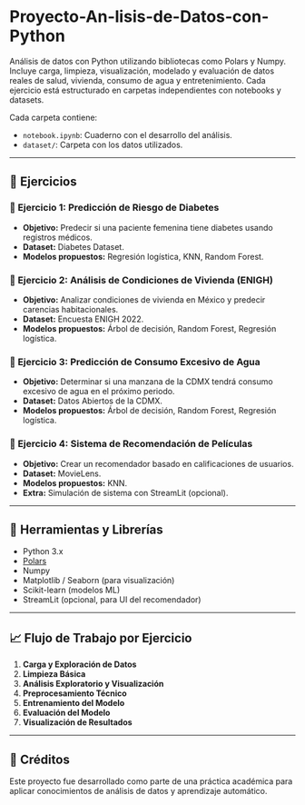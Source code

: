 # Proyecto-An-lisis-de-Datos-con-Python
Análisis de datos con Python utilizando bibliotecas como Polars y Numpy. Incluye carga, limpieza, visualización, modelado y evaluación de datos reales de salud, vivienda, consumo de agua y entretenimiento. Cada ejercicio está estructurado en carpetas independientes con notebooks y datasets.


Cada carpeta contiene:
- `notebook.ipynb`: Cuaderno con el desarrollo del análisis.
- `dataset/`: Carpeta con los datos utilizados.

---

## 🧠 Ejercicios

### 🔹 Ejercicio 1: Predicción de Riesgo de Diabetes
- **Objetivo:** Predecir si una paciente femenina tiene diabetes usando registros médicos.
- **Dataset:** Diabetes Dataset.
- **Modelos propuestos:** Regresión logística, KNN, Random Forest.

### 🔹 Ejercicio 2: Análisis de Condiciones de Vivienda (ENIGH)
- **Objetivo:** Analizar condiciones de vivienda en México y predecir carencias habitacionales.
- **Dataset:** Encuesta ENIGH 2022.
- **Modelos propuestos:** Árbol de decisión, Random Forest, Regresión logística.

### 🔹 Ejercicio 3: Predicción de Consumo Excesivo de Agua
- **Objetivo:** Determinar si una manzana de la CDMX tendrá consumo excesivo de agua en el próximo periodo.
- **Dataset:** Datos Abiertos de la CDMX.
- **Modelos propuestos:** Árbol de decisión, Random Forest, Regresión logística.

### 🔹 Ejercicio 4: Sistema de Recomendación de Películas
- **Objetivo:** Crear un recomendador basado en calificaciones de usuarios.
- **Dataset:** MovieLens.
- **Modelos propuestos:** KNN.
- **Extra:** Simulación de sistema con StreamLit (opcional).

---

## 🔧 Herramientas y Librerías

- Python 3.x
- [Polars](https://www.pola.rs/)
- Numpy
- Matplotlib / Seaborn (para visualización)
- Scikit-learn (modelos ML)
- StreamLit (opcional, para UI del recomendador)

---

## 📈 Flujo de Trabajo por Ejercicio

1. **Carga y Exploración de Datos**
2. **Limpieza Básica**
3. **Análisis Exploratorio y Visualización**
4. **Preprocesamiento Técnico**
5. **Entrenamiento del Modelo**
6. **Evaluación del Modelo**
7. **Visualización de Resultados**

---

## 📝 Créditos

Este proyecto fue desarrollado como parte de una práctica académica para aplicar conocimientos de análisis de datos y aprendizaje automático.


